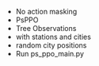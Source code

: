 - No action masking 
- PsPPO 
- Tree Observations 
- with stations and cities 
- random city positions 
- Run ps_ppo_main.py

